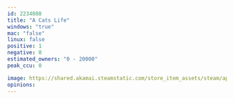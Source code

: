 ```yaml
---
id: 2234080
title: "A Cats Life"
windows: "true"
mac: "false"
linux: false
positive: 1
negative: 0
estimated_owners: "0 - 20000"
peak_ccu: 0

image: https://shared.akamai.steamstatic.com/store_item_assets/steam/apps/2234080/header.jpg?t=1677848663
opinions:
---
```

